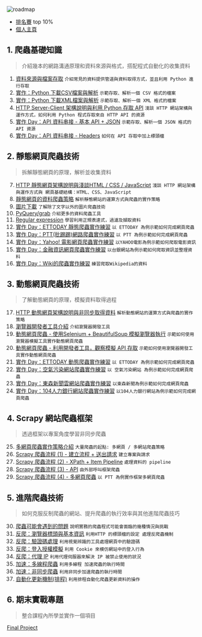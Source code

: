 ![roadmap](https://pycrawler.cupoy.com/images/learnWithCoachLogin.png)  

* [排名賽](https://pycrawler.cupoy.com/ranking/homeworkrank) top 10% 
* [個人主頁](https://pycrawler.cupoy.com/participator/84F13837/questions)  

## 1. 爬蟲基礎知識   
> 介紹幾本的網路溝通原理和資料來源與格式，搭配程式自動化的收集資料   
1. [資料來源與檔案存取](https://github.com/ZivChien/1st-PyCrawlerMarathon/blob/master/homework/Day001_HW.ipynb) `介紹常見的資料提供管道與資料取得方式，並且利用 Python 進行存取`  
2. [實作：Python 下載CSV檔案與解析](https://github.com/ZivChien/1st-PyCrawlerMarathon/blob/master/homework/Day002_HW.ipynb) `示範存取、解析一個 CSV 格式的檔案`   
3. [實作：Python 下載XML檔案與解析](https://github.com/ZivChien/1st-PyCrawlerMarathon/blob/master/homework/Day003_HW.ipynb) `示範存取、解析一個 XML 格式的檔案`   
4. [HTTP Server-Client 架構說明與利用 Python 存取 API](https://github.com/ZivChien/1st-PyCrawlerMarathon/blob/master/homework/Day004_HW.ipynb) `淺談 HTTP 網站架構與運作方式，如何利用 Python 程式存取來自 HTTP API 的資源`   
5. [實作 Day：API 資料串接 - 基本 API + JSON](https://github.com/ZivChien/1st-PyCrawlerMarathon/blob/master/homework/Day005_HW.ipynb) `示範存取、解析一個 JSON 格式的 API 資源` 
6. [實作 Day：API 資料串接 - Headers](https://github.com/ZivChien/1st-PyCrawlerMarathon/blob/master/homework/Day006_HW.ipynb)
`如何在 API 存取中加上標頭檔`

## 2. 靜態網頁爬蟲技術   
> 拆解靜態網頁的原理，解析並收集資料   
7. [HTTP 靜態網頁架構說明與淺談HTML / CSS / JavaScript](https://github.com/ZivChien/1st-PyCrawlerMarathon/blob/master/homework/Day007_HW.ipynb) `淺談 HTTP 網站架構與運作方式與 網頁基礎結構：HTML、CSS、JavaScript`
8. [靜態網頁的資料爬蟲策略](https://github.com/ZivChien/1st-PyCrawlerMarathon/blob/master/homework/Day008_HW.ipynb) `解析靜態網站的運算方式與爬蟲的實作策略`
9. [圖片下載](https://github.com/ZivChien/1st-PyCrawlerMarathon/blob/master/homework/Day009_HW.ipynb) `了解除了文字以外的圖片爬蟲技術`
10. [PyQuery/grab](https://github.com/ZivChien/1st-PyCrawlerMarathon/blob/master/homework/Day010_HW.ipynb) `介紹更多的資料爬蟲工具`
11. [Regular expression](https://github.com/ZivChien/1st-PyCrawlerMarathon/blob/master/homework/Day011_Regular_Expression_HW.ipynb) `學習利用正規表達式，過濾及擷取資料`
12. [實作 Day：ETTODAY 靜態爬蟲實作練習](https://github.com/ZivChien/1st-PyCrawlerMarathon/blob/master/homework/Day012_HW.ipynb) `以 ETTODAY 為例示範如何完成網頁爬蟲`
13. [實作 Day：PTT(批踢踢)網路爬蟲實作練習](https://github.com/ZivChien/1st-PyCrawlerMarathon/blob/master/homework/Day013_HW.ipynb) `以 PTT 為例示範如何完成網頁爬蟲`
14. [實作 Day：Yahoo! 電影網頁爬蟲實作練習](https://github.com/ZivChien/1st-PyCrawlerMarathon/blob/master/homework/Day014_Yahoo_Movie_HW.ipynb) `以YAHOO電影為例示範如何爬取電影資訊`
15. [實作 Day：金融資訊網頁爬蟲實作練習](https://github.com/ZivChien/1st-PyCrawlerMarathon/blob/master/homework/Day015_Taiwan_Bank_HW.ipynb) `以台銀網站為例示範如何爬取資訊並整理資料`
16. [實作 Day：Wiki的爬蟲實作練習](https://github.com/ZivChien/1st-PyCrawlerMarathon/blob/master/homework/Day016_Wikipedia_HW.ipynb) `練習爬取Wikipedia的資料`


## 3. 動態網頁爬蟲技術
> 了解動態網頁的原理，模擬資料取得過程   
17. [HTTP 動態網頁架構說明與非同步取得資料](https://github.com/ZivChien/1st-PyCrawlerMarathon/blob/master/homework/Day017_HW.ipynb) `解析動態網站的運算方式與爬蟲的實作策略`
18. [瀏覽器開發者工具介紹](https://github.com/ZivChien/1st-PyCrawlerMarathon/blob/master/homework/Day018_HW.ipynb) `介紹瀏覽器開發工具`
19. [動態網頁爬蟲 - 使用Selenium + BeautifulSoup 模擬瀏覽器執行](https://github.com/ZivChien/1st-PyCrawlerMarathon/blob/master/homework/Day019_HW.ipynb) `示範如何使用瀏覽器模擬工具實作動態網頁爬蟲`
20. [動態網頁爬蟲 - 利用開發者工具，觀察模擬 API 存取](https://github.com/ZivChien/1st-PyCrawlerMarathon/blob/master/homework/Day020_HW.ipynb) `示範如何使用瀏覽器開發工具實作動態網頁爬蟲`
21. [實作 Day：ETTODAY 動態爬蟲實作練習](https://github.com/ZivChien/1st-PyCrawlerMarathon/blob/master/homework/Day021_HW.ipynb) `以 ETTODAY 為例示範如何完成網頁爬蟲`
22. [實作 Day：空氣污染網站爬蟲實作練習](https://github.com/ZivChien/1st-PyCrawlerMarathon/blob/master/homework/Day022_HW.ipynb) `以 空氣污染網站 為例示範如何完成網頁爬蟲`
23. [實作 Day：東森新聞雲網站爬蟲實作練習](https://github.com/ZivChien/1st-PyCrawlerMarathon/blob/master/homework/Day023_ETtoday_News_HW.ipynb) `以東森新聞為例示範如何完成網頁爬蟲`
24. [實作 Day：104人力銀行網站爬蟲實作練習](https://github.com/ZivChien/1st-PyCrawlerMarathon/blob/master/homework/Day024_104HR_HW.ipynb) `以104人力銀行網站為例示範如何完成網頁爬蟲`

## 4. Scrapy 網站爬蟲框架  
> 透過框架以專案角度學習非同步爬蟲  
25. [多網頁爬蟲實作策略介紹](https://github.com/ZivChien/1st-PyCrawlerMarathon/blob/master/homework/Day025_MultiPage_Sample.ipynb) `大量爬蟲的起點: 多網頁 / 多網站爬蟲策略`
26. [Scrapy 爬蟲流程 (1) - 建立流程 + 送出請求](https://github.com/ZivChien/1st-PyCrawlerMarathon/blob/master/homework/Day026_Scrapy_PTTCrawler.py) `建立專案與請求`
27. [Scrapy 爬蟲流程 (2) - XPath + Item Pipeline](https://github.com/ZivChien/1st-PyCrawlerMarathon/blob/master/homework/Day027_Scrapy_item.py) `處理資料的 pipeline`
28. [Scrapy 爬蟲流程 (3) - API](https://github.com/ZivChien/1st-PyCrawlerMarathon/blob/master/homework/Day028_Scrapy_API.py) `由外部呼叫框架爬蟲`
29. [Scrapy 爬蟲流程 (4) - 多網頁爬蟲](https://github.com/ZivChien/1st-PyCrawlerMarathon/blob/master/homework/Day029_Scrapy_main.py) `以 PTT 為例實作框架多網頁爬蟲`

## 5. 進階爬蟲技術
> 如何克服反制爬蟲的網站、提升爬蟲的執行效率與其他進階爬蟲技巧
30. [爬蟲可能會遇到的問題](https://github.com/ZivChien/1st-PyCrawlerMarathon/blob/master/homework/Day030_HW.ipynb) `說明實務的爬蟲程式可能會面臨的幾種情況與挑戰`  
31. [反爬：瀏覽器標頭與基本資訊](https://github.com/ZivChien/1st-PyCrawlerMarathon/blob/master/homework/Day031_HW.ipynb) `利用HTTP 的標頭檔的設定 處理反爬蟲機制`
32. [反爬：驗證碼處理](https://github.com/ZivChien/1st-PyCrawlerMarathon/blob/master/homework/Day032_HW.ipynb) `利用視覺辨識的工具處理網頁中的驗證碼`
33. [反爬：登入授權模擬](https://github.com/ZivChien/1st-PyCrawlerMarathon/blob/master/homework/Day033_HW.ipynb) `利用 Cookie 來模仿網站中的登入行為`
34. [反爬：代理 IP](https://github.com/ZivChien/1st-PyCrawlerMarathon/blob/master/homework/Day034_HW.ipynb) `利用代理伺服器來解決 IP 被禁止使用的狀況`
35. [加速：多線程爬蟲](https://github.com/ZivChien/1st-PyCrawlerMarathon/blob/master/homework/Day035_HW.ipynb) `利用多線程 加速爬蟲的執行時間`
36. [加速：非同步爬蟲](https://github.com/ZivChien/1st-PyCrawlerMarathon/blob/master/homework/Day036_HW.ipynb) `利用非同步加速爬蟲的執行時間`
37. [自動化更新機制(排程)](https://github.com/ZivChien/1st-PyCrawlerMarathon/blob/master/homework/Day037_HW.ipynb) `利用排程自動化爬蟲更新資料的操作`

## 6. 期末實戰專題
> 整合課程內所學並實作一個項目     

[Final Project](https://github.com/ZivChien/1st-PyCrawlerMarathon/blob/master/homework/Day038_final_project.ipynb)
